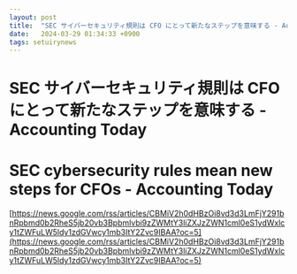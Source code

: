 ```yaml
---
layout: post
title:  "SEC サイバーセキュリティ規則は CFO にとって新たなステップを意味する - Accounting Today"
date:   2024-03-29 01:34:33 +0900
tags: setuirynews 
---
```


# SEC サイバーセキュリティ規則は CFO にとって新たなステップを意味する - Accounting Today



# SEC cybersecurity rules mean new steps for CFOs - Accounting Today

[https://news.google.com/rss/articles/CBMiV2h0dHBzOi8vd3d3LmFjY291bnRpbmd0b2RheS5jb20vb3Bpbmlvbi9zZWMtY3liZXJzZWN1cml0eS1ydWxlcy1tZWFuLW5ldy1zdGVwcy1mb3ItY2Zvc9IBAA?oc=5](https://news.google.com/rss/articles/CBMiV2h0dHBzOi8vd3d3LmFjY291bnRpbmd0b2RheS5jb20vb3Bpbmlvbi9zZWMtY3liZXJzZWN1cml0eS1ydWxlcy1tZWFuLW5ldy1zdGVwcy1mb3ItY2Zvc9IBAA?oc=5)

